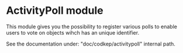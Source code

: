 # ActivityPoll module
This module gives you the possibility to register various polls to enable users
to vote on objects wihch has an unique identifier.

See the documentation under: "doc/codkep/activitypoll" internal path.





